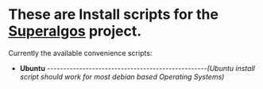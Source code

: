 # These are Install scripts for the [Superalgos](https://github.com/Superalgos/Superalgos) project.

Currently the available convenience scripts:

  - **Ubuntu** --------------------------------------------------_(Ubuntu install script should work for most debian based Operating Systems)_
